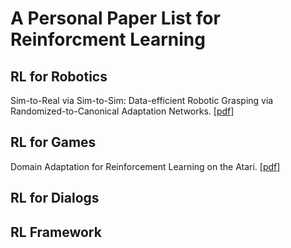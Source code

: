 # A Personal Paper List for Reinforcment Learning

## RL for Robotics
Sim-to-Real via Sim-to-Sim: Data-efficient Robotic Grasping via Randomized-to-Canonical Adaptation Networks. [[pdf]](https://arxiv.org/abs/1812.07252)

## RL for Games
Domain Adaptation for Reinforcement Learning on the Atari. [[pdf]](https://arxiv.org/abs/1812.07452)

## RL for Dialogs

## RL Framework
